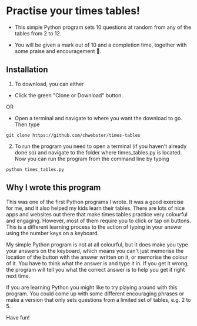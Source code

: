 # Practise your times tables!

* This simple Python program sets 10 questions at random from any of the tables from 2 to 12.

* You will be given a mark out of 10 and a completion time, together with some praise and encouragement :slightly_smiling_face:.


## Installation

1. To download, you can either

* Click the green "Clone or Download" button.

OR

* Open a terminal and navigate to where you want the download to go. Then type

```
git clone https://github.com/chwebster/times-tables
```

2. To run the program you need to open a terminal (if you haven't already done so) and navigate to the folder where times_tables.py is located. Now you can run the program from the command line by typing

```
python times_tables.py
```


## Why I wrote this program

This was one of the first Python programs I wrote. It was a good exercise for me, and it also helped my kids learn their tables. There are lots of nice apps and websites out there that make times tables practice very colourful and engaging. However, most of them require you to click or tap on buttons. This is a different learning process to the action of typing in your answer using the number keys on a keyboard.

My simple Python program is not at all colourful, but it does make you type your answers on the keyboard, which means you can't just memorise the location of the button with the answer written on it, or memorise the colour of it. You have to think what the answer is and type it in. If you get it wrong, the program will tell you what the correct answer is to help you get it right next time.

If you are learning Python you might like to try playing around with this program. You could come up with some different encouraging phrases or make a version that only sets questions from a limited set of tables, e.g. 2 to 5.

Have fun!
